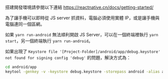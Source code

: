 搭建開發環境請參閱以下連結
https://reactnative.cn/docs/getting-started/

為了讓手機可以即時從 JS server 抓資料，電腦必須使用實體 IP，或是讓手機與電腦連同一個區網。

如果 `yarn run-android` 無法順利開啟 JS Server，可以在一個終端裡執行 `yarn start`，另一個終端執行 `yarn run-android`。

如果出現了 `Keystore file '[Project-Folder]/android/app/debug.keystore' not found for signing config 'debug'` 的問題，解決方式為：
```sh
cd android/app
keytool -genkey -v -keystore debug.keystore -storepass android -alias androiddebugkey -keypass android -keyalg RSA -keysize 2048 -validity 10000
```